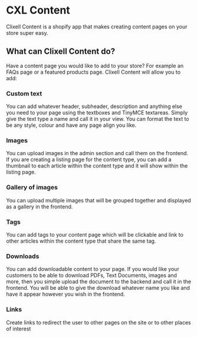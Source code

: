 # CXL Content

Clixell Content is a shopify app that makes creating content pages on your store super easy.

## What can Clixell Content do?

Have a content page you would like to add to your store? For example an FAQs page or a featured products page. Clixell Content will allow you to add:

### Custom text

You can add whatever header, subheader, description and anything else you need to your page using the textboxes and TinyMCE textareas. Simply give the text type a name and call it in your view. You can format the text to be any style, colour and have any page align you like.

### Images 

You can upload images in the admin section and call them on the frontend. If you are creating a listing page for the content type, you can add a thumbnail to each article within the content type and it will show within the listing page.

### Gallery of images

You can upload multiple images that will be grouped together and displayed as a gallery in the frontend.

### Tags

You can add tags to your content page which will be clickable and link to other articles within the content type that share the same tag. 

### Downloads

You can add downloadable content to your page. If you would like your customers to be able to download PDFs, Text Documents, images and more, then you simple upload the document to the backend and call it in the frontend. You will be able to give the download whatever name you like and have it appear however you wish in the frontend.

### Links

Create links to redirect the user to other pages on the site or to other places of interest


